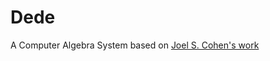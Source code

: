 # Dede
A Computer Algebra System based on [Joel S. Cohen's work](https://www.researchgate.net/profile/Joel-Cohen-2)

